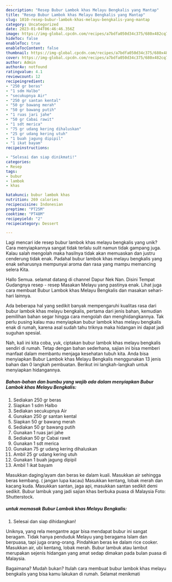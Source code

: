 ```yaml
---
description: "Resep Bubur Lambok khas Melayu Bengkalis yang Mantap"
title: "Resep Bubur Lambok khas Melayu Bengkalis yang Mantap"
slug: 1010-resep-bubur-lambok-khas-melayu-bengkalis-yang-mantap
category: Uncategorized
date: 2023-01-04T06:46:46.356Z
image: https://img-global.cpcdn.com/recipes/a7bdfa050d34c375/680x482cq70/bubur-lambok-khas-melayu-bengkalis-foto-resep-utama.jpg
hideToc: false
enableToc: true
enableTocContent: false
thumbnail: https://img-global.cpcdn.com/recipes/a7bdfa050d34c375/680x482cq70/bubur-lambok-khas-melayu-bengkalis-foto-resep-utama.jpg
cover: https://img-global.cpcdn.com/recipes/a7bdfa050d34c375/680x482cq70/bubur-lambok-khas-melayu-bengkalis-foto-resep-utama.jpg
author: Admin
authorAv: notfound
ratingvalue: 4.1
reviewcount: 12
recipeingredient:
- "250 gr beras"
- "1 sdm Halbo"
- "secukupnya Air"
- "250 gr santan kental"
- "50 gr bawang merah"
- "50 gr bawang putih"
- "1 ruas jari jahe"
- "50 gr Cabai rawit"
- "1 sdt merica"
- "75 gr udang kering dihaluskan"
- "25 gr udang kering utuh"
- "1 buah jagung dipipil"
- "1 ikat bayam"
recipeinstructions:

- "Selesai dan siap dinikmati!"
categories:
- Resep
tags:
- bubur
- lambok
- khas

katakunci: bubur lambok khas 
nutrition: 269 calories
recipecuisine: Indonesian
preptime: "PT25M"
cooktime: "PT48M"
recipeyield: "2"
recipecategory: Dessert

---
```





Lagi mencari ide resep bubur lambok khas melayu bengkalis yang unik? Cara menyiapkannya sangat tidak terlalu sulit namun tidak gampang juga. Kalau salah mengolah maka hasilnya tidak akan memuaskan dan justru cenderung tidak enak. Padahal bubur lambok khas melayu bengkalis yang enak seharusnya mempunyai aroma dan rasa yang mampu memancing selera Kita.





Hallo Semua. selamat datang di channel Dapur Nek Nan. Disini Tempat Gudangnya resep - resep Masakan Melayu yang pastinya enak. Lihat juga cara membuat Bubur Lambok khas Melayu Bengkalis dan masakan sehari-hari lainnya.

Ada beberapa hal yang sedikit banyak mempengaruhi kualitas rasa dari bubur lambok khas melayu bengkalis, pertama dari jenis bahan, kemudian pemilihan bahan segar hingga cara mengolah dan menghidangkannya. Tak perlu pusing kalau mau menyiapkan bubur lambok khas melayu bengkalis enak di rumah, karena asal sudah tahu triknya maka hidangan ini dapat jadi suguhan spesial.






Nah, kali ini kita coba, yuk, ciptakan bubur lambok khas melayu bengkalis sendiri di rumah. Tetap dengan bahan sederhana, sajian ini bisa memberi manfaat dalam membantu menjaga kesehatan tubuh kita. Anda bisa menyiapkan Bubur Lambok khas Melayu Bengkalis menggunakan 13 jenis bahan dan 0 langkah pembuatan. Berikut ini langkah-langkah untuk menyiapkan hidangannya.

<!--inarticleads1-->

##### Bahan-bahan dan bumbu yang wajib ada dalam menyiapkan Bubur Lambok khas Melayu Bengkalis:

1. Sediakan 250 gr beras
1. Siapkan 1 sdm Halbo
1. Sediakan secukupnya Air
1. Gunakan 250 gr santan kental
1. Siapkan 50 gr bawang merah
1. Sediakan 50 gr bawang putih
1. Gunakan 1 ruas jari jahe
1. Sediakan 50 gr Cabai rawit
1. Gunakan 1 sdt merica
1. Gunakan 75 gr udang kering dihaluskan
1. Ambil 25 gr udang kering utuh
1. Gunakan 1 buah jagung dipipil
1. Ambil 1 ikat bayam


Masukkan daging/ayam dan beras ke dalam kuali. Masukkan air sehingga beras kembang. ( jangan lupa kacau) Masukkan kentang, lobak merah dan kacang kuda. Masukkan santan, jaga api, masukkan santan sedikit demi sedikit. Bubur lambuk yang jadi sajian khas berbuka puasa di Malaysia Foto: Shutterstock. 

<!--inarticleads2-->

#####  untuk memasak Bubur Lambok khas Melayu Bengkalis:


1. Selesai dan siap dihidangkan!

Uniknya, yang rela mengantre agar bisa mendapat bubur ini sangat beragam. Tidak hanya penduduk Melayu yang beragama Islam dan berpuasa, tapi juga orang-orang. Pindahkan beras ke dalam rice cooker. Masukkan air, ubi kentang, lobak merah. Bubur lambuk atau lambut merupakan sejenis hidangan yang amat sedap dimakan pada bulan puasa di Malaysia. 

Bagaimana? Mudah bukan? Itulah cara membuat bubur lambok khas melayu bengkalis yang bisa kamu lakukan di rumah. Selamat menikmati
